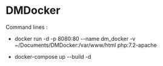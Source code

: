 # DMDocker

Command lines :

- docker run -d -p 8080:80 --name dm_docker -v  ~/Documents/DMDocker:/var/www/html php:7.2-apache

- docker-compose up --build -d
